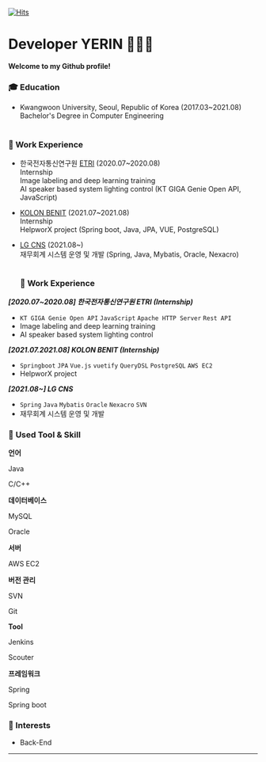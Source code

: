 [![Hits](https://hits.seeyoufarm.com/api/count/incr/badge.svg?url=https%3A%2F%2Fgithub.com%2Frinrin529%2Fhit-counter&count_bg=%238CBFE7&title_bg=%23989696&icon=&icon_color=%23E7E7E7&title=hits&edge_flat=false)](https://hits.seeyoufarm.com)
# Developer YERIN 👩🏻‍💻

**Welcome to my Github profile!**  

### :mortar_board: Education 
- Kwangwoon University, Seoul, Republic of Korea (2017.03~2021.08)   
  Bachelor's Degree in Computer Engineering     </br></br>
    
    
    
### :office: Work Experience
- 한국전자통신연구원 [ETRI](https://www.etri.re.kr/intro.html) (2020.07~2020.08)    
  Internship    
  Image labeling and deep learning training    
  AI speaker based system lighting control (KT GIGA Genie Open API, JavaScript)    </br>
    
    
    
    
- [KOLON BENIT](https://www.kolonbenit.com/main/index.do) (2021.07~2021.08)       
  Internship    
  HelpworX project (Spring boot, Java, JPA, VUE, PostgreSQL)      </br>
    
    
    
    
- [LG CNS](https://www.lgcns.co.kr/) (2021.08~)       
  재무회계 시스템 운영 및 개발 (Spring, Java, Mybatis, Oracle, Nexacro)        </br></br>
  
  
  ### ****🏢 Work Experience****

***[2020.07~2020.08] 한국전자통신연구원 ETRI (Internship)***

- `KT GIGA Genie Open API` `JavaScript` `Apache HTTP Server` `Rest API`
- Image labeling and deep learning training
- AI speaker based system lighting control

***[2021.07.2021.08] KOLON BENIT (Internship)***

- `Springboot` `JPA` `Vue.js` `vuetify` `QueryDSL` `PostgreSQL` `AWS EC2`
- HelpworX project

***[2021.08~] LG CNS*** 

- `Spring` `Java` `Mybatis` `Oracle` `Nexacro` `SVN`
- 재무회계 시스템 운영 및 개발

### 📝 **Used Tool & Skill**

**언어**

Java

C/C++

**데이터베이스**

MySQL

Oracle

**서버**

AWS EC2

**버전 관리**

SVN

Git

**Tool**

Jenkins

Scouter

**프레임워크**

Spring

Spring boot
  

    
### :star2: Interests
- Back-End
   
   
------
